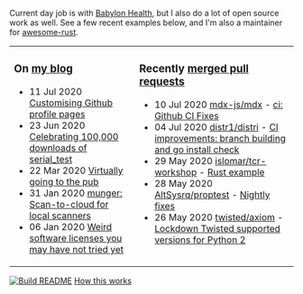 Current day job is with [Babylon Health](https://github.com/babylonhealth), but I also do a lot of open source work as well. See a few recent examples below, and I'm also a maintainer for [awesome-rust](https://github.com/rust-unofficial/awesome-rust).

<table><tr><td valign="top">

### On [my blog](https://tevps.net/blog)
<!-- blog starts -->
* 11 Jul 2020 [Customising Github profile pages](https://tevps.net/blog/2020/7/11/customising-github-profile-pages/)
* 23 Jun 2020 [Celebrating 100,000 downloads of serial_test](https://tevps.net/blog/2020/6/23/celebrating-100000-downloads-serial_test/)
* 22 Mar 2020 [Virtually going to the pub](https://tevps.net/blog/2020/3/22/virtually-going-pub/)
* 31 Jan 2020 [munger: Scan-to-cloud for local scanners](https://tevps.net/blog/2020/1/31/munger-scan-to-cloud-for-local-scanners/)
* 06 Jan 2020 [Weird software licenses you may have not tried yet](https://tevps.net/blog/2020/1/6/weird-software-licenses-you-may-have-not-tried-yet/)
<!-- blog ends -->

</td><td valign="top">

### Recently [merged pull requests](https://github.com/search?o=desc&q=is%3Apr+author%3Apalfrey+-user%3Apalfrey+is%3Amerged+is%3Apublic&s=created&type=Issues)

<!-- prs starts -->
* 10 Jul 2020 [mdx-js/mdx](https://github.com/mdx-js/mdx) - [ci: Github CI Fixes](https://github.com/mdx-js/mdx/pull/1134)
* 04 Jul 2020 [distr1/distri](https://github.com/distr1/distri) - [CI improvements: branch building and go install check](https://github.com/distr1/distri/pull/79)
* 29 May 2020 [islomar/tcr-workshop](https://github.com/islomar/tcr-workshop) - [Rust example](https://github.com/islomar/tcr-workshop/pull/4)
* 28 May 2020 [AltSysrq/proptest](https://github.com/AltSysrq/proptest) - [Nightly fixes](https://github.com/AltSysrq/proptest/pull/191)
* 26 May 2020 [twisted/axiom](https://github.com/twisted/axiom) - [Lockdown Twisted supported versions for Python 2](https://github.com/twisted/axiom/pull/120)
<!-- prs ends -->

</td></tr></table>

<a href="https://github.com/palfrey/palfrey/actions"><img src="https://github.com/palfrey/palfrey/workflows/Build%20README/badge.svg?branch=master" alt="Build README"></a> <a href="https://simonwillison.net/2020/Jul/10/self-updating-profile-readme/">How this works</a>
